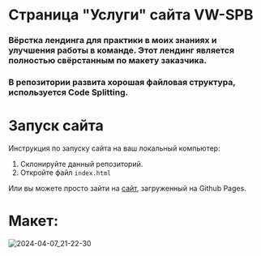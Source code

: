 # Страница "Услуги" сайта VW-SPB
### Вёрстка лендинга для практики в моих знаниях и улучшения работы в команде. Этот лендинг является полностью свёрстанным по макету заказчика. 
### В репозитории развита хорошая файловая структура, используется Code Splitting.

# Запуск сайта
Инструкция по запуску сайта на ваш локальный компьютер:
   1. Склонируйте данный репозиторий.
   2. Откройте файл ```index.html```
   
Или вы можете просто зайти на [сайт](https://evgeniywis.github.io/VW-SPB-Services/), загруженный на Github Pages.
# Макет:
![2024-04-07_21-22-30](https://github.com/KrisWis/VW-SPB-Services/assets/94256853/7ba29544-b585-4c02-9ac1-1adcd484378d)
